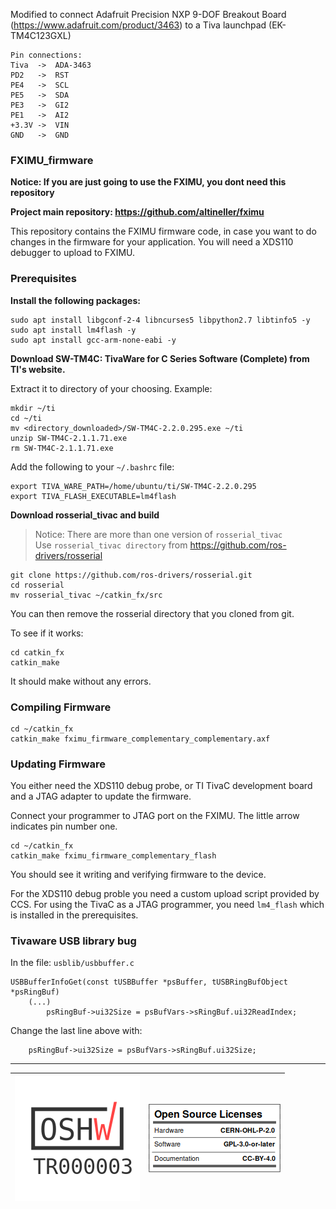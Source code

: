 Modified to connect Adafruit Precision NXP 9-DOF Breakout Board (https://www.adafruit.com/product/3463) to a Tiva launchpad (EK-TM4C123GXL)
```
Pin connections:
Tiva  ->  ADA-3463
PD2   ->  RST
PE4   ->  SCL
PE5   ->  SDA
PE3   ->  GI2
PE1   ->  AI2
+3.3V ->  VIN
GND   ->  GND
```
### FXIMU_firmware

**Notice: If you are just going to use the FXIMU, you dont need this repository**  

**Project main repository: https://github.com/altineller/fximu**

This repository contains the FXIMU firmware code, in case you want to do changes in the firmware for your application. You will need a XDS110 debugger to upload to FXIMU.

### Prerequisites

**Install the following packages:**

```
sudo apt install libgconf-2-4 libncurses5 libpython2.7 libtinfo5 -y
sudo apt install lm4flash -y
sudo apt install gcc-arm-none-eabi -y
```


**Download SW-TM4C: TivaWare for C Series Software (Complete) from TI's website.**

Extract it to directory of your choosing. Example:

```
mkdir ~/ti
cd ~/ti
mv <directory_downloaded>/SW-TM4C-2.2.0.295.exe ~/ti
unzip SW-TM4C-2.1.1.71.exe
rm SW-TM4C-2.1.1.71.exe
```

Add the following to your `~/.bashrc` file:

```
export TIVA_WARE_PATH=/home/ubuntu/ti/SW-TM4C-2.2.0.295
export TIVA_FLASH_EXECUTABLE=lm4flash
```

**Download rosserial_tivac and build**

>Notice: There are more than one version of `rosserial_tivac`  
>Use `rosserial_tivac directory` from https://github.com/ros-drivers/rosserial


```
git clone https://github.com/ros-drivers/rosserial.git
cd rosserial
mv rosserial_tivac ~/catkin_fx/src
```

You can then remove the rosserial directory that you cloned from git.

To see if it works:		

```
cd catkin_fx
catkin_make
```

It should make without any errors.

### Compiling Firmware

```
cd ~/catkin_fx
catkin_make fximu_firmware_complementary_complementary.axf
```

### Updating Firmware

You either need the XDS110 debug probe, or TI TivaC development board and a JTAG adapter  to update the firmware.

Connect your programmer to JTAG port on the FXIMU. The little arrow indicates pin number  one.

```
cd ~/catkin_fx
catkin_make fximu_firmware_complementary_flash
```

You should see it writing and verifying firmware to the device.

For the XDS110 debug proble you need a custom upload script provided by CCS. For using the TivaC as a JTAG programmer, you need `lm4_flash` which is installed in the prerequisites.


### Tivaware USB library bug

In the file: `usblib/usbbuffer.c`

```
USBBufferInfoGet(const tUSBBuffer *psBuffer, tUSBRingBufObject *psRingBuf)
    (...)
        psRingBuf->ui32Size = psBufVars->sRingBuf.ui32ReadIndex;
```

Change the last line above with:

        psRingBuf->ui32Size = psBufVars->sRingBuf.ui32Size;

---

|![tr000003](https://raw.githubusercontent.com/rosrider/fximu_doc/main/img/TR000003.png)   |![license](https://raw.githubusercontent.com/ROSRider/fximu_doc/main/img/license.png)|
|----|----|

